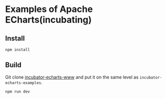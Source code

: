 # Examples of Apache ECharts(incubating)

## Install

```shell
npm install
```

## Build

Git clone [incubator-echarts-www](https://github.com/apache/incubator-echarts-www) and put it on the same level as `incubator-echarts-examples`.

```shell
npm run dev
```

